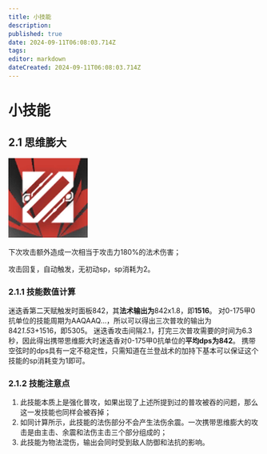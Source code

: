 ```yaml
---
title: 小技能
description: 
published: true
date: 2024-09-11T06:08:03.714Z
tags: 
editor: markdown
dateCreated: 2024-09-11T06:08:03.714Z
---
```


# 小技能
## 2.1 思维膨大

![思维膨大.png](/迷迭香使用说明书-附件/思维膨大.png)

下次攻击额外造成一次相当于攻击力180%的法术伤害；

攻击回复，自动触发，无初动sp，sp消耗为2。

### 2.1.1 技能数值计算
迷迭香第二天赋触发时面板842，其**法术输出为**842x1.8，即**1516**。
对0-175甲0抗单位的技能周期为AAQAAQ...，所以可以得出三次普攻的输出为842*1.5*3+1516，即5305。
迷迭香攻击间隔2.1，打完三次普攻需要的时间为6.3秒，因此得出携带思维膨大时迷迭香对0-175甲0抗单位的**平均dps为842**。
携带空弦时的dps具有一定不稳定性，只需知道在兰登战术的加持下基本可以保证这个技能的sp消耗变为1即可。

### 2.1.2 技能注意点
1. 此技能本质上是强化普攻，如果出现了上述所提到过的普攻被吞的问题，那么这一发技能也同样会被吞掉；
2. 如同计算所示，此技能的法伤部分不会产生法伤余震。一次携带思维膨大的攻击是由主击、余震和法伤主击三个部分组成的；
3. 此技能为物法混伤，输出会同时受到敌人防御和法抗的影响。
